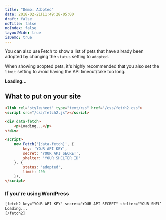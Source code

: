 ```yaml
---
title: "Demo: Adopted"
date: 2018-02-21T11:49:28-05:00
draft: false
noTitle: false
noIndex: false
layoutWide: true
isDemo: true
---
```


You can also use Fetch to show a list of pets that have already been adopted by changing the `status` setting to `adopted`.

When showing adopted pets, it's highly recommended that you also set the `limit` setting to avoid having the API timeout/take too long.

<div data-fetch>
    <p class="loading"><strong>Loading...</strong></p>
</div>

<script>
	var fetchOptions = {
		status: 'adopted',
		limit: 100
	};
</script>

## What to put on your site

```html
<link rel="stylesheet" type="text/css" href="/css/fetch2.css">
<script src="/css/fetch2.js"></script>

<div data-fetch>
    <p>Loading...</p>
</div>

<script>
    new Fetch('[data-fetch]', {
        key: 'YOUR API KEY',
        secret: 'YOUR API SECRET',
        shelter: 'YOUR SHELTER ID'
    }, {
        status: 'adopted',
        limit: 100
    });
</script>
```

### If you're using WordPress

```html
[fetch2 key="YOUR API KEY" secret="YOUR API SECRET" shelter="YOUR SHELTER ID" status="adopted" limit="100"]
Loading...
[/fetch2]
```